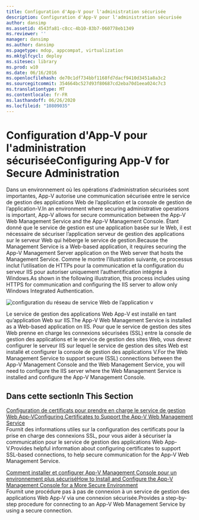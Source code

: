```yaml
---
title: Configuration d'App-V pour l'administration sécurisée
description: Configuration d'App-V pour l'administration sécurisée
author: dansimp
ms.assetid: 4543fa81-c8cc-4b10-83b7-060778eb1349
ms.reviewer: ''
manager: dansimp
ms.author: dansimp
ms.pagetype: mdop, appcompat, virtualization
ms.mktglfcycl: deploy
ms.sitesec: library
ms.prod: w10
ms.date: 06/16/2016
ms.openlocfilehash: de70c1df734bbf1168fd7dacf9410d3451a8a3c2
ms.sourcegitcommit: 354664bc527d93f80687cd2eba70d1eea024c7c3
ms.translationtype: MT
ms.contentlocale: fr-FR
ms.lasthandoff: 06/26/2020
ms.locfileid: "10809035"
---
```

# <span data-ttu-id="15a5b-103">Configuration d'App-V pour l'administration sécurisée</span><span class="sxs-lookup"><span data-stu-id="15a5b-103">Configuring App-V for Secure Administration</span></span>


<span data-ttu-id="15a5b-104">Dans un environnement où les opérations d’administration sécurisées sont importantes, App-V autorise une communication sécurisée entre le service de gestion des applications Web de l’application et la console de gestion de l’application-V.</span><span class="sxs-lookup"><span data-stu-id="15a5b-104">In an environment where securing administrative operations is important, App-V allows for secure communication between the App-V Web Management Service and the App-V Management Console.</span></span> <span data-ttu-id="15a5b-105">Étant donné que le service de gestion est une application basée sur le Web, il est nécessaire de sécuriser l’application serveur de gestion des applications sur le serveur Web qui héberge le service de gestion.</span><span class="sxs-lookup"><span data-stu-id="15a5b-105">Because the Management Service is a Web-based application, it requires securing the App-V Management Server application on the Web server that hosts the Management Service.</span></span> <span data-ttu-id="15a5b-106">Comme le montre l’illustration suivante, ce processus inclut l’utilisation de HTTPs pour la communication et la configuration du serveur IIS pour autoriser uniquement l’authentification intégrée à Windows.</span><span class="sxs-lookup"><span data-stu-id="15a5b-106">As shown in the following illustration, this process includes using HTTPS for communication and configuring the IIS server to allow only Windows Integrated Authentication.</span></span>

![configuration du réseau de service Web de l’application v](images/appvmgmtwebservice.gif)

<span data-ttu-id="15a5b-108">Le service de gestion des applications Web App-V est installé en tant qu’application Web sur IIS.</span><span class="sxs-lookup"><span data-stu-id="15a5b-108">The App-V Web Management Service is installed as a Web-based application on IIS.</span></span> <span data-ttu-id="15a5b-109">Pour que le service de gestion des sites Web prenne en charge les connexions sécurisées (SSL) entre la console de gestion des applications et le service de gestion des sites Web, vous devez configurer le serveur IIS sur lequel le service de gestion des sites Web est installé et configurer la console de gestion des applications V.</span><span class="sxs-lookup"><span data-stu-id="15a5b-109">For the Web Management Service to support secure (SSL) connections between the App-V Management Console and the Web Management Service, you will need to configure the IIS server where the Web Management Service is installed and configure the App-V Management Console.</span></span>

## <span data-ttu-id="15a5b-110">Dans cette section</span><span class="sxs-lookup"><span data-stu-id="15a5b-110">In This Section</span></span>


<a href="" id="configuring-certificates-to-support-the-app-v-web-management-service"></a>[<span data-ttu-id="15a5b-111">Configuration de certificats pour prendre en charge le service de gestion Web App-V</span><span class="sxs-lookup"><span data-stu-id="15a5b-111">Configuring Certificates to Support the App-V Web Management Service</span></span>](configuring-certificates-to-support-the-app-v-web-management-service.md)  
<span data-ttu-id="15a5b-112">Fournit des informations utiles sur la configuration des certificats pour la prise en charge des connexions SSL, pour vous aider à sécuriser la communication pour le service de gestion des applications Web App-V.</span><span class="sxs-lookup"><span data-stu-id="15a5b-112">Provides helpful information about configuring certificates to support SSL-based connections, to help secure communication for the App-V Web Management Service.</span></span>

<a href="" id="how-to-install-and-configure-the-app-v-management-console-for-a-more-secure-environment"></a>[<span data-ttu-id="15a5b-113">Comment installer et configurer App-V Management Console pour un environnement plus sécurisé</span><span class="sxs-lookup"><span data-stu-id="15a5b-113">How to Install and Configure the App-V Management Console for a More Secure Environment</span></span>](how-to-install-and-configure-the-app-v-management-console-for-a-more-secure-environment.md)  
<span data-ttu-id="15a5b-114">Fournit une procédure pas à pas de connexion à un service de gestion des applications Web App-V via une connexion sécurisée.</span><span class="sxs-lookup"><span data-stu-id="15a5b-114">Provides a step-by-step procedure for connecting to an App-V Web Management Service by using a secure connection.</span></span>

 

 





